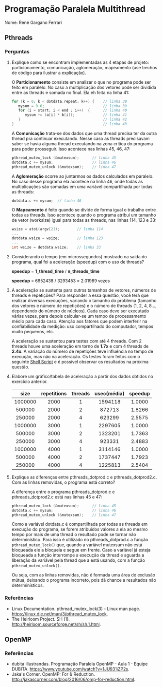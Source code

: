 # Programação Paralela Multithread

Nome: René Gargano Ferrari

## Pthreads

### Perguntas

1. Explique como se encontram implementadas as 4 etapas de projeto: particionamento, comunicação, aglomeração, mapeamento (use trechos de código para ilustrar a explicação).

   O **Particionamento** consiste em analizar o que no programa pode ser feito em paralelo. No caso a multiplicação dos vetores pode ser dividida entre as threads e somada no final. Ela eh feita na linha 41:
   
   ```c
   for (k = 0; k < dotdata.repeat; k++) {    // linha 38
      mysum = 0.0;                           // linha 39
      for (i = start; i < end ; i++)  {      // linha 40
         mysum += (a[i] * b[i]);             // linha 41
      }                                      // linha 42
   }                                         // linha 43
   ```
   
   A **Comunicação** trata-se dos dados que uma thread precisa ter da outra thread pra continuar executando. Nesse caso as threads precisavam saber se havia alguma thread executando na zona crítica do programa para poder prosseguir. Isso acontece nas linhas 45, 46, 47:
   
   ```c
   pthread_mutex_lock (&mutexsum);      // linha 45
   dotdata.c += mysum;                  // linha 46
   pthread_mutex_unlock (&mutexsum);    // linha 47
   ```
   
   A **Aglomeração** ocorre ao juntarmos os dados calculados em paralelo. No caso desse programa ela acontece na linha 46, onde todas as multiplicações são somadas em uma variável compartilhada por todas as threads:
   
   ```c
   dotdata.c += mysum;  // linha 46
   ```
   
   O **Mapeamento** é feito quando se divide de forma igual o trabalho entre todas as threads. Isso acontece quando o programa atribui um tamanho de vetor (worksize) igual para todas as threads, nas linhas 114, 123 e 33:
   
   ```c
   wsize = atoi(argv[2]);        // linha 114
   ...
   dotdata.wsize = wsize;        // linha 123
   ...
   int wsize = dotdata.wsize;    // linha 33
   ```

2. Considerando o tempo (em microssegundos) mostrado na saída do programa, qual foi a aceleração (speedup) com o uso de threads?

   **speedup** = **1_thread_time** / **n_threads_time**

   **speedup** = 6652438 / 3293453 = 2.01989 vezes

3. A aceleração se sustenta para outros tamanhos de vetores, números de threads e repetições? Para responder a essa questão, você terá que realizar diversas execuções, variando o tamanho do problema (tamanho dos vetores e número de repetições) e o número de threads (1, 2, 4, 8..., dependendo do número de núcleos). Cada caso deve ser executado várias vezes, para depois calcular-se um tempo de processamento médio para cada caso. Atenção aos fatores que podem interferir na confiabilidade da medição: uso compartilhado do computador, tempos muito pequenos, etc.

   A aceleração se sustentou para testes com até 4 threads. Com 2 threads houve uma aceleração em torno de **1.7x** e com 4 threads de **2.4x**. A variação do número de repetições teve influência no tempo de execução, mas não na aceleração. Os testes foram feitos com o seguinte [Shell Script](https://github.com/elc139/t2-rgferrari/blob/master/execution_test.sh) e é possível observar os resultados na próxima questão.

4. Elabore um gráfico/tabela de aceleração a partir dos dados obtidos no exercício anterior.

   |size|repetitions|threads|usec(média)|speedup|
   |:---:|:---:|:---:|:---:|:---:|
   |1000000|2000|1|1594118|1.0000|
   |500000|2000|2|872713|1.8266|
   |250000|2000|4|623299|2.5575|
   |1000000|3000|1|2297605|1.0000|
   |500000|3000|2|1323201|1.7363|
   |250000|3000|4|923331|2.4883|
   |1000000|4000|1|3114146|1.0000|
   |500000|4000|2|1737447|1.7923|
   |250000|4000|4|1225813|2.5404|

5. Explique as diferenças entre pthreads_dotprod.c e pthreads_dotprod2.c. Com as linhas removidas, o programa está correto?

   A diferença entre o programa pthreads_dotprod.c e pthreads_dotprod2.c está nas linhas 45 e 47:

   ```c
   pthread_mutex_lock (&mutexsum);      // linha 45
   dotdata.c += mysum;                  // linha 46
   pthread_mutex_unlock (&mutexsum);    // linha 47
   ```

   Como a variável dotdata.c é compartilhada por todas as threads em execução do programa, se forem atribuidos valores a ela ao mesmo tempo por mais de uma thread o resultado pode se tornar não determinístico. Para isso é utilizado no pthreads_dotprod.c a função ``` pthread_mutex_lock()``` que, quando a variável mutexsum não está bloqueada ele a bloqueia e segue em frente. Caso a variável já esteja bloqueada a função interrompe a execução da thread e aguarda a liberação da variável pela thread que a está usando, com a função ```pthread_mutex_unlock()```. 
   
   Ou seja, com as linhas removidas, não é formada uma área de exclusão mútua, deixando o programa incorreto, pois dá chance a resultados não determinísticos.

### Referências

- Linux Documentation. pthread_mutex_lock(3) - Linux man page. https://linux.die.net/man/3/pthread_mutex_lock.
- The Heirloom Project. SH (1). http://heirloom.sourceforge.net/sh/sh.1.html.

## OpenMP

### Referências

- dubita illustrandas. Programação Paralela OpenMP - Aula 1 - Equipe DUBITA. https://www.youtube.com/watch?v=1JU931jZP2s.
- Jaka's Corner. OpenMP: For & Reduction. http://jakascorner.com/blog/2016/06/omp-for-reduction.html.
